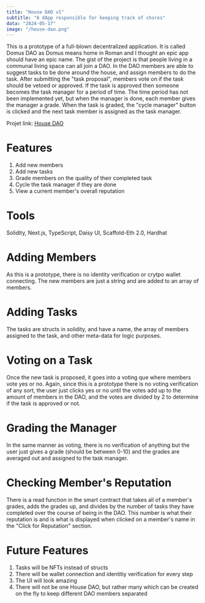 ```yaml
---
title: "House DAO v1"
subtitle: "A dApp responsible for keeping track of chores"
data: "2024-05-17"
image: "/house-dao.png"
---
```


This is a prototype of a full-blown decentralized application. It is called Domus DAO
as Domus means home in Roman and I thought an epic app should have an epic name. The
gist of the project is that people living in a communal living space can all join a
DAO. In the DAO members are able to suggest tasks to be done around the house, and
assign members to do the task.
After submitting the "task proposal", members vote on if the task should be vetoed or
approved. If the task is approved then someone becomes the task manager for a period
of time. The time period has not been implemented yet, but when the manager is done,
each member gives the manager a grade. When the task is graded, the "cycle manager"
button is clicked and the next task member is assigned as the task manager.

Projet link: [House DAO](https://nextjs-ji39vo07f-ayechanst.vercel.app/)

# Features

1. Add new members
2. Add new tasks
3. Grade members on the quality of their completed task
4. Cycle the task manager if they are done
5. View a current member's overall reputation

# Tools

Solidity, Next.js, TypeScript, Daisy UI, Scaffold-Eth 2.0, Hardhat

# Adding Members

As this is a prototype, there is no identity verification or crytpo wallet connecting.
The new members are just a string and are added to an array of members.

# Adding Tasks

The tasks are structs in solidity, and have a name, the array of members assigned to
the task, and other meta-data for logic purposes.

# Voting on a Task

Once the new task is proposed, it goes into a voting que where members vote yes or no.
Again, since this is a prototype there is no voting verification of any sort, the user
just clicks yes or no until the votes add up to the amount of members in the DAO, and
the votes are divided by 2 to determine if the task is approved or not.

# Grading the Manager

In the same manner as voting, there is no verification of anything but the user just
gives a grade (should be between 0-10) and the grades are averaged out and assigned to
the task manager.

# Checking Member's Reputation

There is a read function in the smart contract that takes all of a member's grades, adds
the grades up, and divides by the number of tasks they have completed over the course of
being in the DAO. This number is what their reputation is and is what is displayed when
clicked on a member's name in the "Click for Reputation" section.

# Future Features

1. Tasks will be NFTs instead of structs
2. There will be wallet connection and identitiy verification for every step
3. The UI will look amazing
4. There will not be one House DAO, but rather many which can be created on the fly
   to keep different DAO members separated
